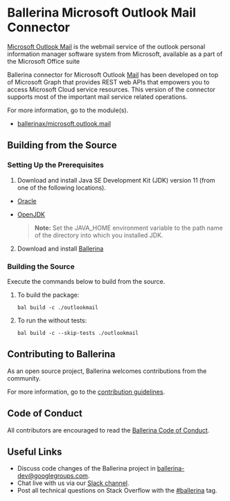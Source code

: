 Ballerina Microsoft Outlook Mail Connector
===================
 
[Microsoft Outlook Mail](https://outlook.live.com/owa/) is the  webmail service of the outlook personal information manager software system from Microsoft, available as a part of the Microsoft Office suite

Ballerina connector for Microsoft Outlook [Mail](https://docs.microsoft.com/en-us/graph/api/resources/mail-api-overview?view=graph-rest-1.0) has been developed on top of Microsoft Graph that provides REST web APIs that empowers you to 
access Microsoft Cloud service resources. This version of the connector supports most of the important mail service related operations.
 
For more information, go to the module(s).
- [ballerinax/microsoft.outlook.mail](https://github.com/SanduDS/module-ballerinax-microsoft.outlook.mail/tree/main/outlookmail)
 
## Building from the Source
### Setting Up the Prerequisites
1. Download and install Java SE Development Kit (JDK) version 11 (from one of the following locations).
 
  * [Oracle](https://www.oracle.com/java/technologies/javase-jdk11-downloads.html)
 
  * [OpenJDK](https://adoptopenjdk.net/)
 
       > **Note:** Set the JAVA_HOME environment variable to the path name of the directory into which you installed
       JDK.
 
2. Download and install [Ballerina](https://ballerina.io/)
 
 
### Building the Source
 
Execute the commands below to build from the source.
 
1. To build the package:
   ```   
   bal build -c ./outlookmail
   ```
2. To run the without tests:
   ```
   bal build -c --skip-tests ./outlookmail
   ```
## Contributing to Ballerina
 
As an open source project, Ballerina welcomes contributions from the community.
 
For more information, go to the [contribution guidelines](https://github.com/ballerina-platform/ballerina-lang/blob/master/CONTRIBUTING.md).
 
## Code of Conduct
 
All contributors are encouraged to read the [Ballerina Code of Conduct](https://ballerina.io/code-of-conduct).
 
## Useful Links
 
* Discuss code changes of the Ballerina project in [ballerina-dev@googlegroups.com](mailto:ballerina-dev@googlegroups.com).
* Chat live with us via our [Slack channel](https://ballerina.io/community/slack/).
* Post all technical questions on Stack Overflow with the [#ballerina](https://stackoverflow.com/questions/tagged/ballerina) tag.
